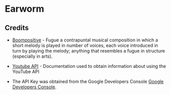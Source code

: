 # Earworm

## 

## Credits

- [Boompositive]() - Fugue a contrapuntal musical composition in which a short melody is played in number of voices, each voice introduced in turn by playing the melody; anything that resembles a fugue in structure (especially in arts).



- [Youtube API](https://developers.google.com/youtube/v3/docs/videos/list) - Documentation used to obtain information about using the YouTube API

- The API Key was obtained from the Google Developers Console [Google Developers Console](https://console.developers.google.com/).